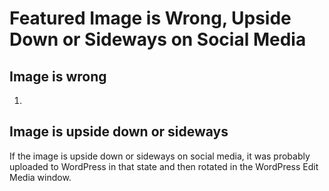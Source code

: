 # Featured Image is Wrong, Upside Down or Sideways on Social Media

## Image is wrong

1. 


## Image is upside down or sideways

If the image is upside down or sideways on social media, it was probably uploaded to WordPress in that state and then rotated in the WordPress Edit Media window. 